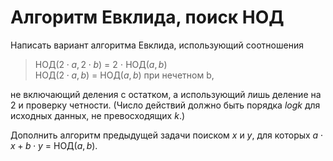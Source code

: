 # Алгоритм Евклида, поиск НОД

Написать вариант алгоритма Евклида, использующий соотношения  
>    НОД($2 \cdot a, 2 \cdot b$) = $2$ $\cdot$ НОД($a, b$)  
>    НОД($2 \cdot a, b$) = НОД($a, b$) при нечетном b,  

не включающий деления с остатком, а использующий лишь деление на $2$ и проверку четности. (Число действий должно быть порядка $log k$ для исходных данных, не превосходящих $k$.)

Дополнить алгоритм предыдущей задачи поиском $x$ и $y$, для которых $a \cdot x + b \cdot y$ = НОД($a, b$).
